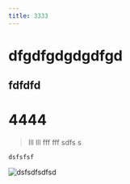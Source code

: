 ```yaml
---
title: 3333
---
```

# dfgdfgdgdgdfgd
## fdfdfd

# 4444
> lll
> lll
> fff
> fff
> sdfs
> s

`dsfsfsf`

![dsfsdfsdfsd](https://c-ssl.dtstatic.com/uploads/blog/202108/04/20210804183441_76af0.thumb.1000_0.jpg)